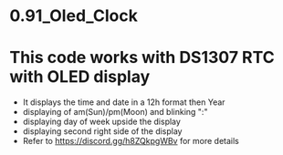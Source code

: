 # 0.91_Oled_Clock

# This code works with DS1307 RTC with OLED display
 - It displays the time and date in a 12h format then Year
 - displaying of am(Sun)/pm(Moon) and blinking ":"
 - displaying day of week upside the display
 - displaying second right side of the display
 - Refer to https://discord.gg/h8ZQkpgWBv for more details
